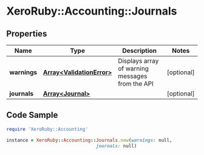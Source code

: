 # XeroRuby::Accounting::Journals

## Properties

Name | Type | Description | Notes
------------ | ------------- | ------------- | -------------
**warnings** | [**Array&lt;ValidationError&gt;**](ValidationError.md) | Displays array of warning messages from the API | [optional] 
**journals** | [**Array&lt;Journal&gt;**](Journal.md) |  | [optional] 

## Code Sample

```ruby
require 'XeroRuby::Accounting'

instance = XeroRuby::Accounting::Journals.new(warnings: null,
                                 journals: null)
```


